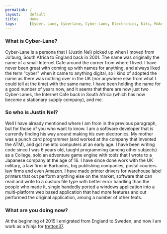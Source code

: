 ```yaml
---
permalink: /
layout:    default
title:     Home
tags:      [Cyber, Lane, Cyberlane, Cyber-Lane, Electronics, Kits, Maker, Badges, Soldering, Brighton, PIC16F1825, Space-Buddies, Space, Buddies, UFO, PCB, Justin Nel]
---
```

### What is Cyber-Lane?

Cyber-Lane is a persona that I (Justin Nel) picked up when I moved from Jo'burg, South Africa to England back in 2001. The name was originally the name of a small Internet Cafe around the corner from where I lived. I have never been great with coming up with names for anything, and always liked the term "cyber" when it came to anything digital, so I kind of adopted the name as there was nothing over in the UK (nor anywhere else from what I could tell at the time) with the same name. I have been holding the name for a good number of years now, and it seems that there are now just two Cyber-Lanes, the Internet Cafe back in South Africa (which has now become a stationary supply company), and me.

### So who is Justin Nel?

Well I have already mentioned where I am from in the previous paragraph, but for those of you who want to know. I am a software developer that is currently finding his way around making his own electronics. My mother was a punch card programmer (and worked at the company that invented the ATM), and got me into computers at an early age. I have been writing code since I was 6 years old, taught programming (among other subjects) as a College, sold an adventure game engine with tools that I wrote to a Japanese company at the age of 16. I have since done work with the UK military, a law firm in Barbados, big publishing companies, postal couriers. law firms and even Amazon. I have made printer drivers for warehouse label printers that out perform anything else on the market, software that can read and write to a custom file type with better error handling than the people who made it, single handedly ported a windows application into a multi-platform web based application that had more features and out performed the original application, among a number of other feats.

### What are you doing now?

At the beginning of 2015 I emigrated from England to Sweden, and now I am work as a Ninja for [tretton37](http://www.tretton37.com/).
